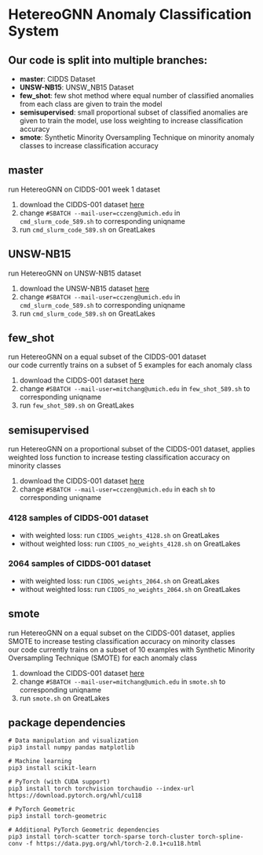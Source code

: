 # HetereoGNN Anomaly Classification System

## Our code is split into multiple branches:
* **master**: CIDDS Dataset
* **UNSW-NB15**: UNSW_NB15 Dataset
* **few_shot**: few shot method where equal number of classified anomalies from each class are given to train the model
* **semisupervised**: small proportional subset of classified anomalies are given to train the model, use loss weighting to increase classification accuracy
* **smote**: Synthetic Minority Oversampling Technique on minority anomaly classes to increase classification accuracy

## master
run HetereoGNN on CIDDS-001 week 1 dataset
1. download the CIDDS-001 dataset [here](https://www.hs-coburg.de/forschen/cidds-coburg-intrusion-detection-data-sets/)
2. change `#SBATCH --mail-user=cczeng@umich.edu` in `cmd_slurm_code_589.sh` to corresponding uniqname
3. run `cmd_slurm_code_589.sh` on GreatLakes

## UNSW-NB15
run HetereoGNN on UNSW-NB15 dataset
1. download the UNSW-NB15 dataset [here](https://research.unsw.edu.au/projects/unsw-nb15-dataset)
2. change `#SBATCH --mail-user=cczeng@umich.edu` in `cmd_slurm_code_589.sh` to corresponding uniqname
3. run `cmd_slurm_code_589.sh` on GreatLakes

## few_shot
run HetereoGNN on a equal subset of the CIDDS-001 dataset\
our code currently trains on a subset of 5 examples for each anomaly class
1. download the CIDDS-001 dataset [here](https://www.hs-coburg.de/forschen/cidds-coburg-intrusion-detection-data-sets/)
2. change `#SBATCH --mail-user=mitchang@umich.edu` in `few_shot_589.sh` to corresponding uniqname
3. run `few_shot_589.sh` on GreatLakes

## semisupervised
run HetereoGNN on a proportional subset of the CIDDS-001 dataset, applies weighted loss function to increase testing classification accuracy on minority classes
1. download the CIDDS-001 dataset [here](https://www.hs-coburg.de/forschen/cidds-coburg-intrusion-detection-data-sets/)
2. change `#SBATCH --mail-user=cczeng@umich.edu` in each `sh` to corresponding uniqname

### 4128 samples of CIDDS-001 dataset
* with weighted loss: run `CIDDS_weights_4128.sh` on GreatLakes
* without weighted loss: run `CIDDS_no_weights_4128.sh` on GreatLakes

### 2064 samples of CIDDS-001 dataset
* with weighted loss: run `CIDDS_weights_2064.sh` on GreatLakes
* without weighted loss: run `CIDDS_no_weights_2064.sh` on GreatLakes

## smote
run HetereoGNN on a equal subset on the CIDDS-001 dataset, applies SMOTE to increase testing classification accuracy on minority classes\
our code currently trains on a subset of 10 examples with Synthetic Minority Oversampling Technique (SMOTE) for each anomaly class 
1. download the CIDDS-001 dataset [here](https://www.hs-coburg.de/forschen/cidds-coburg-intrusion-detection-data-sets/)
2. change `#SBATCH --mail-user=mitchang@umich.edu` in `smote.sh` to corresponding uniqname
3. run `smote.sh` on GreatLakes

## package dependencies
```
# Data manipulation and visualization
pip3 install numpy pandas matplotlib

# Machine learning
pip3 install scikit-learn

# PyTorch (with CUDA support)
pip3 install torch torchvision torchaudio --index-url https://download.pytorch.org/whl/cu118

# PyTorch Geometric
pip3 install torch-geometric

# Additional PyTorch Geometric dependencies
pip3 install torch-scatter torch-sparse torch-cluster torch-spline-conv -f https://data.pyg.org/whl/torch-2.0.1+cu118.html
```
